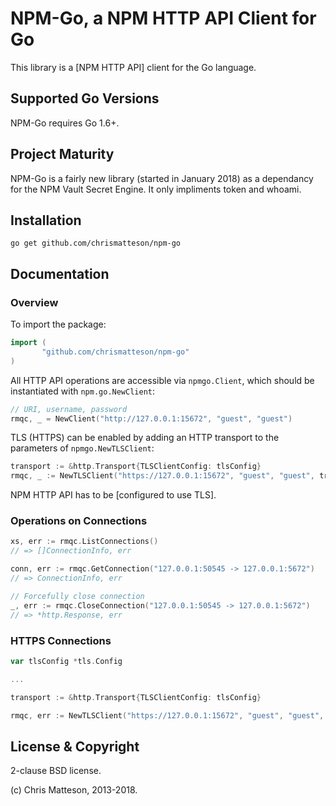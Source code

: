 # NPM-Go, a NPM HTTP API Client for Go

This library is a [NPM HTTP API] client for the Go language.

## Supported Go Versions

NPM-Go requires Go 1.6+.

## Project Maturity

NPM-Go is a fairly new library (started in January 2018)
as a dependancy for the NPM Vault Secret Engine. It only
impliments token and whoami.


## Installation

```
go get github.com/chrismatteson/npm-go
```


## Documentation

### Overview

To import the package:

``` go
import (
       "github.com/chrismatteson/npm-go"
)
```

All HTTP API operations are accessible via `npmgo.Client`, which
should be instantiated with `npm.go.NewClient`:

``` go
// URI, username, password
rmqc, _ = NewClient("http://127.0.0.1:15672", "guest", "guest")
```

TLS (HTTPS) can be enabled by adding an HTTP transport to the parameters
of `npmgo.NewTLSClient`:

``` go
transport := &http.Transport{TLSClientConfig: tlsConfig}
rmqc, _ := NewTLSClient("https://127.0.0.1:15672", "guest", "guest", transport)
```

NPM HTTP API has to be [configured to use TLS].


### Operations on Connections

``` go
xs, err := rmqc.ListConnections()
// => []ConnectionInfo, err

conn, err := rmqc.GetConnection("127.0.0.1:50545 -> 127.0.0.1:5672")
// => ConnectionInfo, err

// Forcefully close connection
_, err := rmqc.CloseConnection("127.0.0.1:50545 -> 127.0.0.1:5672")
// => *http.Response, err
```

### HTTPS Connections

``` go
var tlsConfig *tls.Config

...

transport := &http.Transport{TLSClientConfig: tlsConfig}

rmqc, err := NewTLSClient("https://127.0.0.1:15672", "guest", "guest", transport)
```

## License & Copyright

2-clause BSD license.

(c) Chris Matteson, 2013-2018.
